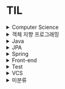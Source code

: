# TIL

<details>
    <summary>Computer Science</summary>
    <ul>
        <li><a href="CS/etc.md#imemory-leak">메모리 누수</a></li>
        <li><a href="CS/etc.md#computer-runs-program">컴퓨터가 프로그램을 실행하는 과정</a></li>
        <li><a href="CS/etc.md#ip-address">IP주소</a></li>
        <li><a href="CS/etc.md#url">URL</a></li>
        <li><a href="CS/network.md#internet-network">인터넷</a></li>
        <li>
            <details>
                <summary>네트워크</summary>
                <ul><li><a href="CS/network.md#internet-network"">인터넷 통신</a></li></ul>
                <ul><li><a href="CS/network.md#IP"">IP(Internet Protocol)</a></li></ul>
            </details>
        </li>
    </ul>
</details>
<details>
    <summary>객체 지향 프로그래밍</summary>
    <ul>
        <li>
            <a href="OOP/미분류.md">미분류...⭐️</a>
        </li>
        <li>
            <details>
                <summary>JAVA 객체지향 디자인패턴</summary>
                <ul>
                    <li><a href="OOP/JAVA객체지향디자인패턴.md#object-oriented-principle">객체지향 원리</a></li>
                </ul>
            </details>
        </li>
        <li>
            <a href="OOP/SOLID.md">객체 지향 설계의 5가지 원칙(SOLID)</a>
        </li>
    </ul>
</details>
<details>
    <summary>Java</summary>
    <ul>
        <li>
            <a href="Java/JVM.md">JVM</a>
        </li>
        <li><a href="Java/Scanner.md">Scanner</a></li>
        <li><a href="Java/Array.md">Array</a></li>
        <li><a href="Java/optinal.md">Optinal</a></li>
        <li>
            <a href="Java/abstract_class.md">추상클래스</a>
        </li>
        <li><a href="Java/CollectionsFramework.md">컬렉션 프레임워크</a></li>
        <li>
            <a href="Java/regular_expression.md">정규식</a>
        </li>
        <li>
            <details>
                <summary>Java의 정석</summary>
                <ul>
                    <li><a href="Java/Java의정석.md#iteration">반복문</a></li>
                    <li><a href="Java/Java의정석.md#object-oriented-programming">객체지향프로그래밍</a></li>
                    <li><a href="Java/Java의정석.md#exception-handling">예외처리(exception handling)</a></li>
                </ul>
            </details>
        </li>
        <li>
            <details>
                <summary>Effective Java</summary>
                <ul>
                    <li><a href="Java/EffectiveJava.md#item7">객체 생성과 파괴 - 아이템 7. 다 쓴 객체 참조를 헤제하라</a></li>
                    <li><a href="Java/EffectiveJava.md#item8">객체 생성과 파괴 - 아이템 8. finalizer와 cleaner 사용을 피하라</a></li>
                    <li><a href="Java/EffectiveJava.md#item9">객체 생성과 파괴 - 아이템 9. try-finally 보다는 try-with-resources를 사용하라</a></li>
                    <li><a href="Java/EffectiveJava.md#item10">모든 객체의 공통 메서드 - 아이템 10. equals는 일반 규약을 지켜 재정의하라</a></li>
                    <li><a href="Java/EffectiveJava.md#item11">모든 객체의 공통 메서드 - 아이템 11. equals를 재정의하려거든 hashCode도 재정의하라</a></li>
                    <li><a href="Java/EffectiveJava.md#item12">모든 객체의 공통 메서드 - 아이템12. toString을 항상 재정의하라</a></li>
                    <li><a href="Java/EffectiveJava.md#item12">모든 객체의 공통 메서드 - 아이템13. clone 재정의는 주의해서 진행하라</a></li>
                    <li><a href="Java/EffectiveJava.md#item69">예외 - 예외는 진짜 예외 상황에만 사용하라</a></li>
                </ul>
            </details>
        </li>
        <li>
            <details>
                <summary>객체 지향 프로그래밍</summary>
                <ul>
                    <li><a href="Java/객체지향프로그래밍.md#polymorphism">다형성</a></li>
                </ul>
            </details>
        </li>
    </ul>
</details>
<details>
    <summary>JPA</summary>
    <ul>
        <li>
            <a href="JPA/Spring_Boot+Multiple_Schema.md#Spring_Boot+Multiple_Schema">
                Spring Boot + Multiple Schema
            </a>
        </li>
    </ul>
</details>
<details>
    <summary>Spring</summary>
    <ul>
        <li><a href="Spring/configuration.md">Configuration</a></li>
        <li><a href="Spring/미분류.md">미분류...🤔</a></li>
        <li><a href="Spring/BeanDefinition.md">BeanDefinition - 스프링 빈 설정 메타 정보</a></li>
        <li><a href="Spring/BeanFactory_ApplicationContext.md">BeanFactory, ApplicationContext</a></li>
        <li><a href="Spring/Build_Tool.md">Build Tool</a></li>
        <li><a href="Spring/IoC_DI_Container.md">IoC, DI, 컨테이너</a></li>
        <li><a href="Spring/spring_bean_lookup.md">스프링 빈 조회</a></li>
        <li><a href="Spring/singleton_container.md">싱글톤 컨테이너</a></li>
        <li><a href="Spring/component_scan.md">컴포넌트 스캔</a></li>
        <li><a href="Spring/automatic_dependency_injection.md">의존관계 자동 주입</a></li>
        <li><a href="Spring/bean_life_cycle_callback.md">빈 생명주기 콜백</a></li>
        <li><a href="Spring/HTTP.md">HTTP 통신</a></li>
    </ul>
</details>
<details>
    <summary>Front-end</summary>
    <ul>
        <li>
            <details>
                <summary>Vue</summary>
                <ul>
                    <li><a href="Front-end/vue.md#lifecycle">라이프사이클</a></li>
                </ul>
                <summary>미분류</summary>
                <ul>
                    <li><a href="Front-end/미분류.md">라이프사이클</a></li>
                </ul>
            </details>
        </li>
    </ul>
</details>
<details>
    <summary>Test</summary>
    <ul>
        <li>
            <details>
                <summary>JUnit</summary>
                <ul>
                    <li><a href="JUnit/assumption.md">조건에 따라 테스트 실행하기</a></li>
                    <li><a href="JUnit/tag.md">태그</a></li>
                </ul>
            </details>
        </li>
        <li>
            <details>
                <summary>성능 테스트</summary>
                <ul>
                    <li><a href="Test/performancTest/performanceTestTool.md">성능 테스트 툴</a></li>
                    <li><a href="Test/performancTest/apacheBench.md">ApacheBench</a></li>
                    <li><a href="Test/performancTest/jMeter.md">JMeter</a></li>
                </ul>
            </details>
        </li>
    </ul>
</details>
<details>
    <summary>VCS</summary>
    <ul>
        <li><a href="VCS/git.md#git-account-in-terminal">Terminal에서 현재 계정 확인하기</a></li>
    </ul>
</details>
<details>
    <summary>미분류</summary>
    <ul>
        <li><a href="미분류/framework_library.md">프레임워크, 라이브러리</a></li>
</details>
